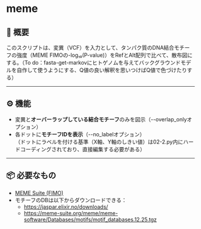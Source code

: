 # meme

## 🧬 概要

このスクリプトは、変異（VCF）を入力として、タンパク質のDNA結合モチーフの強度（MEME FIMOの-log₁₀(P-value)）をRefとAlt配列で比べて、散布図にする。（To do：fasta-get-markovにヒトゲノムを与えてバックグラウンドモデルを自作して使うようにする、Q値の良い解釈を思いつけばQ値で色づけたりする）


---

## ⚙️ 機能

- 変異と**オーバーラップしている結合モチーフ**のみを図示（--overlap_onlyオプション）
- 各ドットに**モチーフIDを表示**（--no_labelオプション）  
  （ドットにラベルを付ける基準（X軸、Y軸のしきい値）は02-2.py内にハードコーディングされており、直接編集する必要がある）


---

## 📦 必要なもの
- [MEME Suite (FIMO)](https://meme-suite.org/)
- モチーフのDBは以下からダウンロードできる：
  - https://jaspar.elixir.no/downloads/
  - https://meme-suite.org/meme/meme-software/Databases/motifs/motif_databases.12.25.tgz
  

